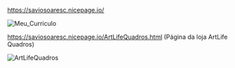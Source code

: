 https://saviosoaresc.nicepage.io/


![Meu_Curriculo](https://github.com/saviosoaresc/Meu_Curriculo/assets/62923486/41166cae-b45e-4b83-95d9-a9c41bd06c33)


https://saviosoaresc.nicepage.io/ArtLifeQuadros.html
(Página da loja ArtLife Quadros)


![ArtLifeQuadros](https://github.com/saviosoaresc/Meu_Curriculo/assets/62923486/944e2fdd-ef7b-41c0-af5b-8e854172826e)

